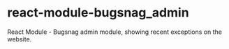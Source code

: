 # react-module-bugsnag_admin
React Module - Bugsnag admin module, showing recent exceptions on the website.
